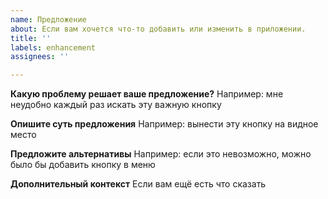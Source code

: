 ```yaml
---
name: Предложение
about: Если вам хочется что-то добавить или изменить в приложении.
title: ''
labels: enhancement
assignees: ''

---
```


**Какую проблему решает ваше предложение?**
Например: мне неудобно каждый раз искать эту важную кнопку

**Опишите суть предложения**
Например: вынести эту кнопку на видное место

**Предложите альтернативы**
Например: если это невозможно, можно было бы добавить кнопку в меню

**Дополнительный контекст**
Если вам ещё есть что сказать
